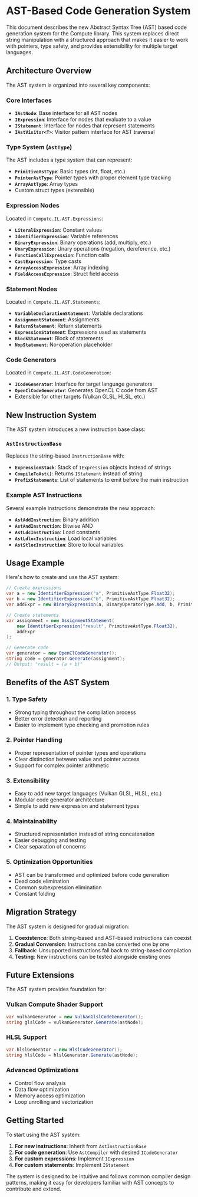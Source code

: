 # AST-Based Code Generation System

This document describes the new Abstract Syntax Tree (AST) based code generation system for the Compute library. This system replaces direct string manipulation with a structured approach that makes it easier to work with pointers, type safety, and provides extensibility for multiple target languages.

## Architecture Overview

The AST system is organized into several key components:

### Core Interfaces

- **`IAstNode`**: Base interface for all AST nodes
- **`IExpression`**: Interface for nodes that evaluate to a value
- **`IStatement`**: Interface for nodes that represent statements
- **`IAstVisitor<T>`**: Visitor pattern interface for AST traversal

### Type System (`AstType`)

The AST includes a type system that can represent:
- **`PrimitiveAstType`**: Basic types (int, float, etc.)
- **`PointerAstType`**: Pointer types with proper element type tracking
- **`ArrayAstType`**: Array types
- Custom struct types (extensible)

### Expression Nodes

Located in `Compute.IL.AST.Expressions`:
- **`LiteralExpression`**: Constant values
- **`IdentifierExpression`**: Variable references
- **`BinaryExpression`**: Binary operations (add, multiply, etc.)
- **`UnaryExpression`**: Unary operations (negation, dereference, etc.)
- **`FunctionCallExpression`**: Function calls
- **`CastExpression`**: Type casts
- **`ArrayAccessExpression`**: Array indexing
- **`FieldAccessExpression`**: Struct field access

### Statement Nodes

Located in `Compute.IL.AST.Statements`:
- **`VariableDeclarationStatement`**: Variable declarations
- **`AssignmentStatement`**: Assignments
- **`ReturnStatement`**: Return statements
- **`ExpressionStatement`**: Expressions used as statements
- **`BlockStatement`**: Block of statements
- **`NopStatement`**: No-operation placeholder

### Code Generators

Located in `Compute.IL.AST.CodeGeneration`:
- **`ICodeGenerator`**: Interface for target language generators
- **`OpenClCodeGenerator`**: Generates OpenCL C code from AST
- Extensible for other targets (Vulkan GLSL, HLSL, etc.)

## New Instruction System

The AST system introduces a new instruction base class:

### `AstInstructionBase`

Replaces the string-based `InstructionBase` with:
- **`ExpressionStack`**: Stack of `IExpression` objects instead of strings
- **`CompileToAst()`**: Returns `IStatement` instead of string
- **`PrefixStatements`**: List of statements to emit before the main instruction

### Example AST Instructions

Several example instructions demonstrate the new approach:
- **`AstAddInstruction`**: Binary addition
- **`AstAndInstruction`**: Bitwise AND
- **`AstLdcInstruction`**: Load constants
- **`AstLdlocInstruction`**: Load local variables
- **`AstStlocInstruction`**: Store to local variables

## Usage Example

Here's how to create and use the AST system:

```csharp
// Create expressions
var a = new IdentifierExpression("a", PrimitiveAstType.Float32);
var b = new IdentifierExpression("b", PrimitiveAstType.Float32);
var addExpr = new BinaryExpression(a, BinaryOperatorType.Add, b, PrimitiveAstType.Float32);

// Create statements
var assignment = new AssignmentStatement(
    new IdentifierExpression("result", PrimitiveAstType.Float32),
    addExpr
);

// Generate code
var generator = new OpenClCodeGenerator();
string code = generator.Generate(assignment);
// Output: "result = (a + b)"
```

## Benefits of the AST System

### 1. **Type Safety**
- Strong typing throughout the compilation process
- Better error detection and reporting
- Easier to implement type checking and promotion rules

### 2. **Pointer Handling**
- Proper representation of pointer types and operations
- Clear distinction between value and pointer access
- Support for complex pointer arithmetic

### 3. **Extensibility**
- Easy to add new target languages (Vulkan GLSL, HLSL, etc.)
- Modular code generator architecture
- Simple to add new expression and statement types

### 4. **Maintainability**
- Structured representation instead of string concatenation
- Easier debugging and testing
- Clear separation of concerns

### 5. **Optimization Opportunities**
- AST can be transformed and optimized before code generation
- Dead code elimination
- Common subexpression elimination
- Constant folding

## Migration Strategy

The AST system is designed for gradual migration:

1. **Coexistence**: Both string-based and AST-based instructions can coexist
2. **Gradual Conversion**: Instructions can be converted one by one
3. **Fallback**: Unsupported instructions fall back to string-based compilation
4. **Testing**: New instructions can be tested alongside existing ones

## Future Extensions

The AST system provides foundation for:

### Vulkan Compute Shader Support
```csharp
var vulkanGenerator = new VulkanGlslCodeGenerator();
string glslCode = vulkanGenerator.Generate(astNode);
```

### HLSL Support
```csharp
var hlslGenerator = new HlslCodeGenerator();
string hlslCode = hlslGenerator.Generate(astNode);
```

### Advanced Optimizations
- Control flow analysis
- Data flow optimization
- Memory access optimization
- Loop unrolling and vectorization

## Getting Started

To start using the AST system:

1. **For new instructions**: Inherit from `AstInstructionBase`
2. **For code generation**: Use `AstCompiler` with desired `ICodeGenerator`
3. **For custom expressions**: Implement `IExpression`
4. **For custom statements**: Implement `IStatement`

The system is designed to be intuitive and follows common compiler design patterns, making it easy for developers familiar with AST concepts to contribute and extend.